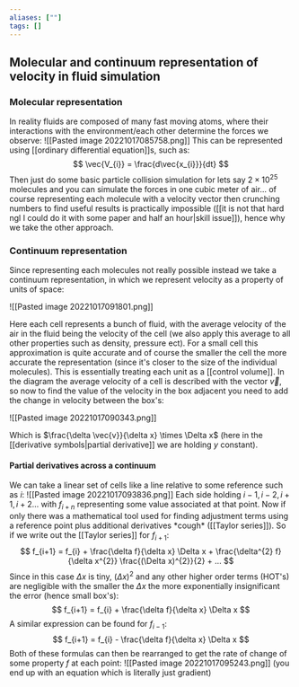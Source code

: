 ```yaml
---
aliases: [""]
tags: []
---
```


## Molecular and continuum representation of velocity in fluid simulation

### Molecular representation

In reality fluids are composed of many fast moving atoms, where their interactions with the environment/each other determine the forces we observe:
![[Pasted image 20221017085758.png]]
This can be represented using [[ordinary differential equation]]s, such as:
$$ \vec{V_{i}} = \frac{d\vec{x_{i}}}{dt} $$
Then just do some basic particle collision simulation for lets say $2\times 10^25$ molecules and you can simulate the forces in one cubic meter of air... of course representing each molecule with a velocity vector then crunching numbers to find useful results is practically impossible ([[it is not that hard ngl I could do it with some paper and half an hour|skill issue]]), hence why we take the other approach.


### Continuum representation
Since representing each molecules not really possible instead we take a continuum representation, in which we represent velocity as a property of units of space:

![[Pasted image 20221017091801.png]]

Here each cell represents a bunch of fluid, with the average velocity of the air in the fluid being the velocity of the cell (we also apply this average to all other properties such as density, pressure ect). For a small cell this approximation is quite accurate and of course the smaller the cell the more accurate the representation (since it's closer to the size of the individual molecules). This is essentially treating each unit as a [[control volume]].
In the diagram the average velocity of a cell is described with the vector $\vec{v}$, so now to find the value of the velocity in the box adjacent you need to add the change in velocity between the box's:

![[Pasted image 20221017090343.png]]

Which is $\frac{\delta \vec{v}}{\delta x} \times \Delta x$ (here in the [[derivative symbols|partial derivative]] we are holding $y$ constant).

#### Partial derivatives across a continuum
We can take a linear set of cells like a line relative to some reference such as $i$:
![[Pasted image 20221017093836.png]]
Each side holding $i-1,i-2,i+1,i+2...$ with $f_{i+n}$ representing some value associated at that point. Now if only there was a mathematical tool used for finding adjustment terms using a reference point plus additional derivatives \*cough\* ([[Taylor series]]). So if we write out the [[Taylor series]] for $f_{i+1}$:
$$ f_{i+1} = f_{i} + \frac{\delta f}{\delta x} \Delta x + \frac{\delta^{2} f}{\delta x^{2}} \frac{(\Delta x)^{2}}{2} + ... $$
Since in this case $\Delta x$ is tiny, $(\Delta x)^{2}$ and any other higher order terms (HOT's) are negligible with the smaller the $\Delta x$ the more exponentially insignificant the error (hence small box's):
$$ f_{i+1} = f_{i} + \frac{\delta f}{\delta x} \Delta x $$
A similar expression can be found for $f_{i-1}$:
$$ f_{i+1} = f_{i} - \frac{\delta f}{\delta x} \Delta x $$
Both of these formulas can then be rearranged to get the rate of change of some property $f$ at each point:
![[Pasted image 20221017095243.png]]
(you end up with an equation which is literally just gradient)

